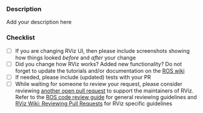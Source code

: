 <!--
Thanks for submitting a Pull Request!

Please shortly explain your contribution, and if fixing an issue from the tracker, please add a link to the issue.

Be sure to go over each item in the list below before submitting your pull request.
-->

### Description

Add your description here


### Checklist

- [ ] If you are changing RViz UI, then please include screenshots showing how things looked *before* and *after* your change
- [ ] Did you change how RViz works? Added new functionality? Do not forget to update the tutorials and/or documentation on the [ROS wiki](http://wiki.ros.org/rviz)
- [ ] If needed, please include (updated) tests with your PR
- [ ] While waiting for someone to review your request, please consider reviewing [another open pull request](https://github.com/ros-visualization/rviz/pulls) to support the maintainers of RViz. Refer to the [ROS code review guide](https://github.com/rosin-project/ros_code_review_guide/blob/master/README.md) for general reviewing guidelines and [RViz Wiki: Reviewing Pull Requests](https://github.com/ros-visualization/rviz/wiki/Maintainer-Guide#reviewing-pull-requests) for RViz specific guidelines
